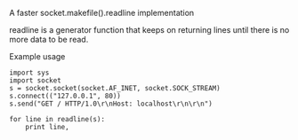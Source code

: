 A faster socket.makefile().readline implementation

readline is a generator function that keeps on returning lines until there
is no more data to be read.

Example usage
```
import sys
import socket
s = socket.socket(socket.AF_INET, socket.SOCK_STREAM)
s.connect(("127.0.0.1", 80))
s.send("GET / HTTP/1.0\r\nHost: localhost\r\n\r\n")

for line in readline(s):
	print line,
```
